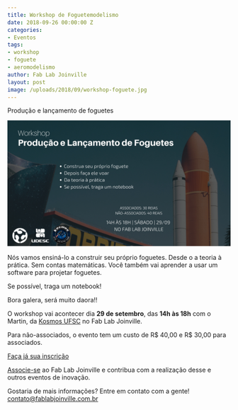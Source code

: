 ```yaml
---
title: Workshop de Foguetemodelismo
date: 2018-09-26 00:00:00 Z
categories:
- Eventos
tags:
- workshop
- foguete
- aeromodelismo
author: Fab Lab Joinville
layout: post
image: /uploads/2018/09/workshop-foguete.jpg
---
```


Produção e lançamento de foguetes

![/uploads/2018/09/workshop-foguete.jpg](/uploads/2018/09/workshop-foguete.jpg)

Nós vamos ensiná-lo a construir seu próprio foguetes. Desde o a teoria à prática. Sem contas matemáticas.
Você também vai aprender a usar um software para projetar foguetes.

Se possível, traga um notebook!

Bora galera, será muito daora!!

O workshop vai acontecer dia **29 de setembro**, das **14h às 18h** com o Martin, da [Kosmos UFSC](https://www.facebook.com/Kosmosfoguetemodelismo/) no Fab Lab Joinville.

Para não-associados, o evento tem um custo de R$ 40,00 e R$ 30,00 para associados.

[Faça já sua inscrição](https://www.sympla.com.br/workshop-producao-e-lancamento-de-foguetes__368911)

[Associe-se](/#associe-se) ao Fab Lab Joinville e contribua com a realização desse e outros eventos de inovação.

Gostaria de mais informações? Entre em contato com a gente! [contato@fablabjoinville.com.br](contato@fablabjoinville.com.br)
